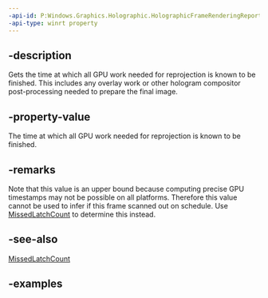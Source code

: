 ```yaml
---
-api-id: P:Windows.Graphics.Holographic.HolographicFrameRenderingReport.SystemRelativeActualGpuFinishTime
-api-type: winrt property
---
```


## -description

Gets the time at which all GPU work needed for reprojection is known to be finished. This includes any overlay work or other hologram compositor post-processing needed to prepare the final image. 


## -property-value

The time at which all GPU work needed for reprojection is known to be finished.

## -remarks

Note that this value is an upper bound because computing precise GPU timestamps may not be possible on all platforms. Therefore this value cannot be used to infer if this frame scanned out on schedule. Use [MissedLatchCount](holographicframerenderingreport_missedlatchcount.md) to determine this instead.


## -see-also

[MissedLatchCount](holographicframerenderingreport_missedlatchcount.md)

## -examples

